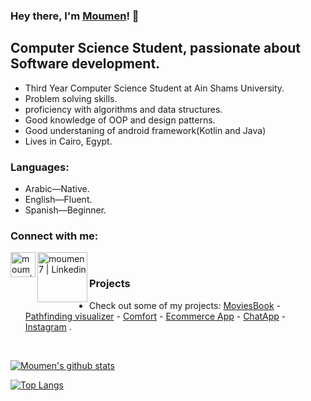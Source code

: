 ### Hey there, I'm [Moumen](https://www.github.com/moumen7)! 👋

## Computer Science Student, passionate about Software development.

-   Third Year Computer Science Student at Ain Shams University.
-   Problem solving skills.
-   proficiency with algorithms and data structures.
-   Good knowledge of OOP and design patterns.
-   Good understaning of android framework(Kotlin and Java)
-   Lives in Cairo, Egypt.

### Languages:

-   Arabic—Native.
-   English—Fluent.
-   Spanish—Beginner.

### Connect with me:

[<img align="left" alt="moumen7 | Linkedin" width="40px" src="https://user-images.githubusercontent.com/57041674/116733098-f4899c80-a9eb-11eb-924f-040ec1d733a7.png" />](https://www.linkedin.com/in/moumen-hamada/)
[<img align="left" alt="moumen7 | Linkedin" width="80px" src="https://user-images.githubusercontent.com/57041674/116733105-f6536000-a9eb-11eb-96d0-bc141fce5aa2.png" />](mailto:moumenhamada30@gmail.com)

</br>



### Projects

  - Check out some of my projects: [MoviesBook](https://github.com/moumen7/moviesbook) - [Pathfinding visualizer](https://github.com/a7medayman6/Path-Finding-Algorithms-Visualisation) - [Comfort](https://github.com/moumen7/Comfort) - [Ecommerce App](https://github.com/moumen7/Ecommerce-Android-app) - [ChatApp](https://github.com/moumen7/chat-app) - [Instagram](https://github.com/moumen7/insta-app) .


<br />

[![Moumen's github stats](https://github-readme-stats.vercel.app/api?username=moumen7&hide=stars&show_icons=true&theme=radical&include_all_commits=true&count_private=true)](https://github.com/moumen7?tab=repositories)

[![Top Langs](https://github-readme-stats.vercel.app/api/top-langs/?username=moumen7&layout=compact&theme=radical)](https://github.com/moumen7?tab=repositories)

<!--
**moumen7/a7medayman6** is a ✨ _special_ ✨ repository because its `README.md` (this file) appears on your GitHub profile.

Here are some ideas to get you started:

- 🔭 I’m currently working on ...
- 🌱 I’m currently learning ...
- 👯 I’m looking to collaborate on ...
- 🤔 I’m looking for help with ...
- 💬 Ask me about ...
- 📫 How to reach me: ...
- 😄 Pronouns: ...
- ⚡ Fun fact: ...
-->
